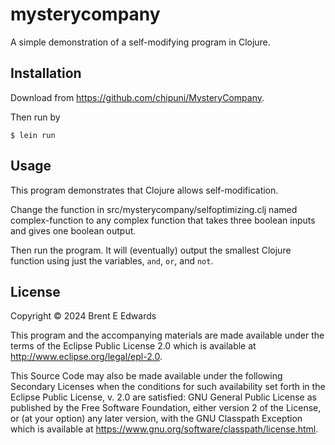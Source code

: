 # mysterycompany

A simple demonstration of a self-modifying program in Clojure.

## Installation

Download from https://github.com/chipuni/MysteryCompany.

Then run by

    $ lein run

## Usage

This program demonstrates that Clojure allows self-modification.

Change the function in src/mysterycompany/selfoptimizing.clj named
complex-function to any complex function that takes three boolean
inputs and gives one boolean output.

Then run the program. It will (eventually) output the smallest
Clojure function using just the variables, `and`, `or`, and `not`.


## License

Copyright © 2024 Brent E Edwards

This program and the accompanying materials are made available under the
terms of the Eclipse Public License 2.0 which is available at
http://www.eclipse.org/legal/epl-2.0.

This Source Code may also be made available under the following Secondary
Licenses when the conditions for such availability set forth in the Eclipse
Public License, v. 2.0 are satisfied: GNU General Public License as published by
the Free Software Foundation, either version 2 of the License, or (at your
option) any later version, with the GNU Classpath Exception which is available
at https://www.gnu.org/software/classpath/license.html.
